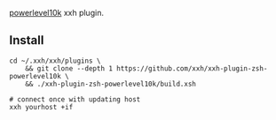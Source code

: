[powerlevel10k](https://github.com/romkatv/powerlevel10k) xxh plugin.

## Install
```
cd ~/.xxh/xxh/plugins \
    && git clone --depth 1 https://github.com/xxh/xxh-plugin-zsh-powerlevel10k \
    && ./xxh-plugin-zsh-powerlevel10k/build.xsh
    
# connect once with updating host
xxh yourhost +if
```
